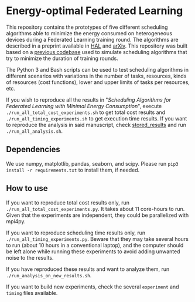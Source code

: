 # Energy-optimal Federated Learning

This repository contains the prototypes of five different scheduling algorithms able to minimize the energy consumed on heterogeneous devices during a Federated Learning training round.
The algorithms are described in a preprint available in [HAL](https://hal.archives-ouvertes.fr/hal-0377549) and [arXiv](https://arxiv.org/abs/2209.0621).
This repository was built based on a [previous codebase](https://github.com/llpilla/olar-federated-learning) used to simulate scheduling algorithms that try to minimize the duration of training rounds.

The Python 3 and Bash scripts can be used to test scheduling algorithms in different scenarios with variations in the number of tasks, resources, kinds of resources (cost functions), lower and upper limits of tasks per resources, etc.

If you wish to reproduce all the results in "*Scheduling Algorithms for Federated Learning with Minimal Energy Consumption*", execute `./run_all_total_cost_experiments.sh` to get total cost results and `./run_all_timing_experiments.sh` to get execution time results.
If you want to reproduce the analysis in said manuscript, check [stored\_results](stored\_results) and run `./run_all_analysis.sh`.

## Dependencies

We use numpy, matplotlib, pandas, seaborn, and scipy.
Please run `pip3 install -r requirements.txt` to install them, if needed.

## How to use

If you want to reproduce total cost results only, run `./run_all_total_cost_experiments.py`. It takes about 11 core-hours to run.
Given that the experiments are independent, they could be parallelized with mpi4py.

If you want to reproduce scheduling time results only, run `./run_all_timing_experiments.py`. Beware that they may take several hours to run (about 10 hours in a conventional laptop), and the computer should be left alone while running these experiments to avoid adding unwanted noise to the results.

If you have reproduced these results and want to analyze them, run `./run_analysis_on_new_results.sh`.

If you want to build new experiments, check the several `experiment` and `timing` files available.
